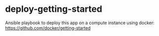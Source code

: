 # deploy-getting-started
Ansible playbook to deploy this app on a compute instance using docker: https://github.com/docker/getting-started

